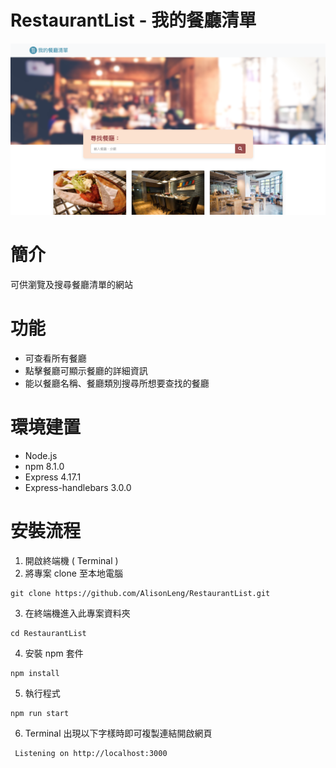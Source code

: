 # RestaurantList - 我的餐廳清單
![image](https://github.com/AlisonLeng/RestaurantList/blob/main/%E6%88%AA%E5%9C%96%202021-11-28%20%E4%B8%8B%E5%8D%882.01.54.png)


# 簡介
可供瀏覽及搜尋餐廳清單的網站


# 功能
* 可查看所有餐廳
* 點擊餐廳可顯示餐廳的詳細資訊
* 能以餐廳名稱、餐廳類別搜尋所想要查找的餐廳


# 環境建置
* Node.js
* npm 8.1.0
* Express 4.17.1
* Express-handlebars 3.0.0


# 安裝流程
1. 開啟終端機 ( Terminal )
2. 將專案 clone 至本地電腦

```
git clone https://github.com/AlisonLeng/RestaurantList.git
```

3. 在終端機進入此專案資料夾
```
cd RestaurantList
```

4. 安裝 npm 套件
```
npm install
```

5. 執行程式
``` 
npm run start
```

6. Terminal 出現以下字樣時即可複製連結開啟網頁
```
 Listening on http://localhost:3000
 ```
